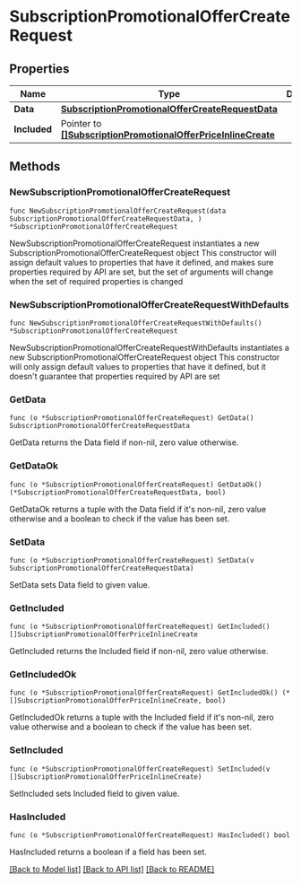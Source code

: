 # SubscriptionPromotionalOfferCreateRequest

## Properties

Name | Type | Description | Notes
------------ | ------------- | ------------- | -------------
**Data** | [**SubscriptionPromotionalOfferCreateRequestData**](SubscriptionPromotionalOfferCreateRequestData.md) |  | 
**Included** | Pointer to [**[]SubscriptionPromotionalOfferPriceInlineCreate**](SubscriptionPromotionalOfferPriceInlineCreate.md) |  | [optional] 

## Methods

### NewSubscriptionPromotionalOfferCreateRequest

`func NewSubscriptionPromotionalOfferCreateRequest(data SubscriptionPromotionalOfferCreateRequestData, ) *SubscriptionPromotionalOfferCreateRequest`

NewSubscriptionPromotionalOfferCreateRequest instantiates a new SubscriptionPromotionalOfferCreateRequest object
This constructor will assign default values to properties that have it defined,
and makes sure properties required by API are set, but the set of arguments
will change when the set of required properties is changed

### NewSubscriptionPromotionalOfferCreateRequestWithDefaults

`func NewSubscriptionPromotionalOfferCreateRequestWithDefaults() *SubscriptionPromotionalOfferCreateRequest`

NewSubscriptionPromotionalOfferCreateRequestWithDefaults instantiates a new SubscriptionPromotionalOfferCreateRequest object
This constructor will only assign default values to properties that have it defined,
but it doesn't guarantee that properties required by API are set

### GetData

`func (o *SubscriptionPromotionalOfferCreateRequest) GetData() SubscriptionPromotionalOfferCreateRequestData`

GetData returns the Data field if non-nil, zero value otherwise.

### GetDataOk

`func (o *SubscriptionPromotionalOfferCreateRequest) GetDataOk() (*SubscriptionPromotionalOfferCreateRequestData, bool)`

GetDataOk returns a tuple with the Data field if it's non-nil, zero value otherwise
and a boolean to check if the value has been set.

### SetData

`func (o *SubscriptionPromotionalOfferCreateRequest) SetData(v SubscriptionPromotionalOfferCreateRequestData)`

SetData sets Data field to given value.


### GetIncluded

`func (o *SubscriptionPromotionalOfferCreateRequest) GetIncluded() []SubscriptionPromotionalOfferPriceInlineCreate`

GetIncluded returns the Included field if non-nil, zero value otherwise.

### GetIncludedOk

`func (o *SubscriptionPromotionalOfferCreateRequest) GetIncludedOk() (*[]SubscriptionPromotionalOfferPriceInlineCreate, bool)`

GetIncludedOk returns a tuple with the Included field if it's non-nil, zero value otherwise
and a boolean to check if the value has been set.

### SetIncluded

`func (o *SubscriptionPromotionalOfferCreateRequest) SetIncluded(v []SubscriptionPromotionalOfferPriceInlineCreate)`

SetIncluded sets Included field to given value.

### HasIncluded

`func (o *SubscriptionPromotionalOfferCreateRequest) HasIncluded() bool`

HasIncluded returns a boolean if a field has been set.


[[Back to Model list]](../README.md#documentation-for-models) [[Back to API list]](../README.md#documentation-for-api-endpoints) [[Back to README]](../README.md)


